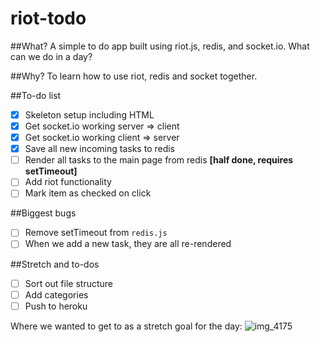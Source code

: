 # riot-todo

##What?
A simple to do app built using riot.js, redis, and socket.io. What can we do in a day?

##Why?
To learn how to use riot, redis and socket together.

##To-do list
- [x] Skeleton setup including HTML
- [x] Get socket.io working server => client
- [x] Get socket.io working client => server
- [x] Save all new incoming tasks to redis
- [ ] Render all tasks to the main page from redis **[half done, requires setTimeout]**
- [ ] Add riot functionality
- [ ] Mark item as checked on click

##Biggest bugs
- [ ] Remove setTimeout from `redis.js`
- [ ] When we add a new task, they are all re-rendered

##Stretch and to-dos
- [ ] Sort out file structure
- [ ] Add categories
- [ ] Push to heroku

Where we wanted to get to as a stretch goal for the day:
![img_4175](https://cloud.githubusercontent.com/assets/4185328/8679333/ff3d96d8-2a51-11e5-827a-535d97aafa51.jpg)
